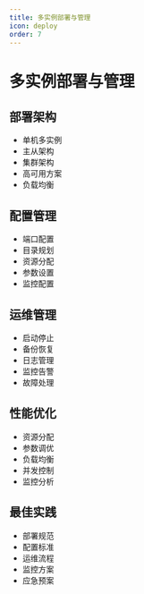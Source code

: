 ```yaml
---
title: 多实例部署与管理
icon: deploy
order: 7
---
```


# 多实例部署与管理

## 部署架构
- 单机多实例
- 主从架构
- 集群架构
- 高可用方案
- 负载均衡

## 配置管理
- 端口配置
- 目录规划
- 资源分配
- 参数设置
- 监控配置

## 运维管理
- 启动停止
- 备份恢复
- 日志管理
- 监控告警
- 故障处理

## 性能优化
- 资源分配
- 参数调优
- 负载均衡
- 并发控制
- 监控分析

## 最佳实践
- 部署规范
- 配置标准
- 运维流程
- 监控方案
- 应急预案

